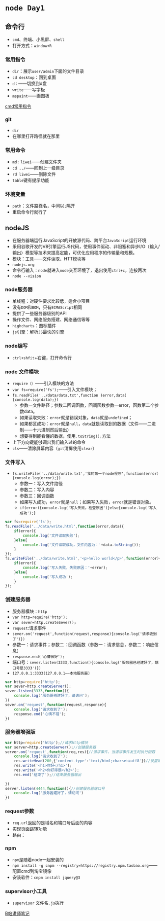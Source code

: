 # `node Day1`

## 命令行

- `cmd`、终端、小黑屏、`shell`
- 打开方式：`window+R`

### 常用指令
- `dir`：展示`user/admin`下面的文件目录
- `cd desktop`：回到桌面
- `d：`——切换到d盘
- `write`——写字板
- `mspaint`——画图板

[cmd常用指令](https://www.cnblogs.com/accumulater/p/7110811.html)
### git
- `dir`
- 在哪里打开路径就在那里

### 常用命令
- `md：liwei`——创建文件夹
- `cd ../`——回到上一级目录
- `rd liwei`——删除文件
- `table`键有提示功能

### 环境变量
- `path`：文件路径名，中间以`;`隔开
- 重启命令行就行了

## nodeJS
- 在服务器端运行JavaScript的开放源代码、跨平台`JavaScript`运行环境
- 采用谷歌开发的V8引擎运行JS代码，使用事件驱动、非阻塞和异步I/O（输入/输出）模型等技术来提高定能，可优化应用程序的传输量和规模。
- 模块：工具——文件读取、HTT模块等
- `nodejs.org`
- 命令行输入：`node`就进入`node`交互环境了，退出使用`ctrl+c`，连按两次
- `node --vision`

### node服务器
- 单线程：对硬件要求比较低，适合小项目
- 没有`DOM`和`BOM`，只有`ECMAScript`相同
- 提供了一些服务器级别的API
- 操作文件、网络服务搭建、网络通信等等
- `highcharts`：图标插件
- `js`引擎：解析`JS`最快的引擎 

### node编写
- `ctrl+shfit`+右键，打开命令行

### node 文件模块
- `require（）`——引入模块的方法
- `var fs=require('fs');`——引入文件模块；
- `fs.readFile('../data/data.txt',function (error,data){console.log(data);})`
  - 参数一文件路径；参数二回调函数，回调函数参数一error，函数第二个参数data。
  - 如果读取失败：`error`就是错误对象，`data`就是`undefined`；
  - 如果都区成功：`error`就是`null`，`data`就是读取到的数据（文件——二进制——十六进制然后输出）
  - 想要得到能看懂的数据，使用`.toString();`方法
- 上下方向键能够调出我们输入过的命令
- `cls`——清除屏幕内容（`git`清屏使用`clear`）

### 文件写入
- `fs.writeFile('../data/write.txt','我的第一个node程序',function(error){console.log(error);})`
  - 参数一：写入文件路径
  - 参数二：写入内容
  - 参数三：回调函数
  - 如果写入成功，`error`就是`null`；如果写入失败，`error`就是错误对象。
  - `if(error){console.log('写入失败，检查原因')}else{console.log('写入成功');}`

```javascript
var fs=require('fs');
fs.readFile('../data/write.html',function(error,data){
	if(error){
		console.log('文件读取失败');
	}else{
		console.log('文件读取成功，文件内容为：'+data.toString());
	}
});
fs.writeFile('../data/write.html','<p>hello world</p>',function(error){
	if(error){
		console.log('写入失败，失败原因：'+error);
	}else{
		console.log('写入成功');
	}
});
```

### 创建服务器
- 服务器模块：`http`
- `var http=require('http');`
- `var sever=http.createSever();`
- `request`:请求事件
- `sever.on('request',function(request,response){console.log('请求收到了')})`
- 参数一：请求事件；参数二：回调函数（参数一：请求信息，参数二：响应信息）
- `response.end('心情很好');`
- 端口号：`sever.listen(3333,function(){console.log('服务器已经建好了，端口号是3333')})`
- `127.0.0.1:3333(127.0.0.1——本地服务器)`

```javascript
var http=require('http');
var sever=http.createServer();
sever.listen(3333,function(){
	console.log('服务器搭建好了，请访问');
})
sever.on('request',function(request,response){
	console.log('请求收到了');
	response.end('心情不错');	
})
```
### 服务器增强版
```javascript
var http=require('http');//请求http模块
var server=http.createServer();//创建服务器
server.on('request',function(req,res){//请求事件，当请求事件发生时执行函数
	console.log('请求收到了');
	res.writeHead(200,{'content-type':'text/html;charset=utf8'})//设置响应字符集
	res.write('<h1>你好</h1>');
	res.write('<h2>你好得很</h2>');
	res.end('结束了');//结束服务器输出
	
})
server.listen(4444,function(){//创建服务器端口号
	console.log('服务器建好了，请访问')
})

```
### request参数
- `req.url`返回的是域名和端口号后面的内容
- 实现页面跳转功能
- 路由：

### npm
- `npm`是随着node一起安装的
- `npm install -g cnpm --registry=https://registry.npm.taobao.org`——配置cmd到淘宝镜像
- 安装软件：`cnpm install jquery@3`

### supervisor小工具
- `supervisor` 文件名`.js`执行

[B站讲师笔记](https://nodejs.lipengzhou.com/00-course_introduction.html#学什么)
